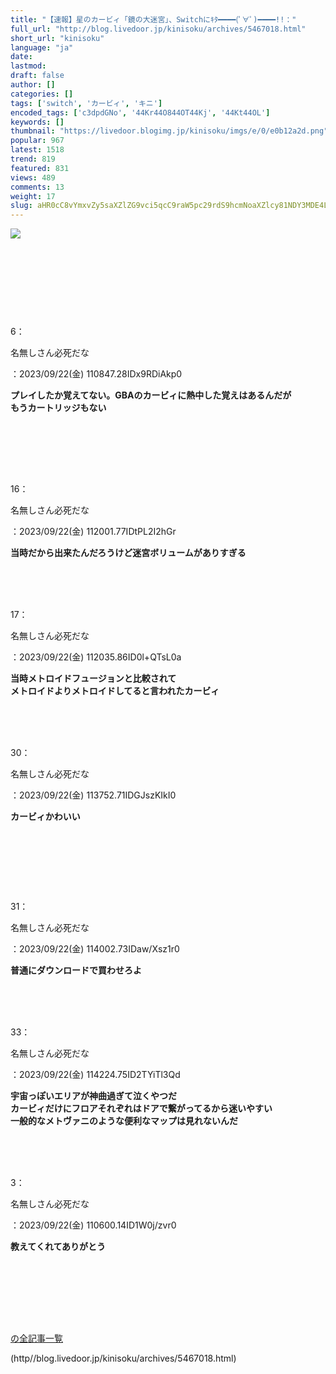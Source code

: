 ```yaml
---
title: "【速報】星のカービィ「鏡の大迷宮」、Switchにｷﾀ━━━━(ﾟ∀ﾟ)━━━━!!："
full_url: "http://blog.livedoor.jp/kinisoku/archives/5467018.html"
short_url: "kinisoku"
language: "ja"
date: 
lastmod: 
draft: false
author: []
categories: []
tags: ['switch', 'カービィ', 'キニ']
encoded_tags: ['c3dpdGNo', '44Kr44O844OT44Kj', '44Kt44OL']
keywords: []
thumbnail: "https://livedoor.blogimg.jp/kinisoku/imgs/e/0/e0b12a2d.png"
popular: 967
latest: 1518
trend: 819
featured: 831
views: 489
comments: 13
weight: 17
slug: aHR0cC8vYmxvZy5saXZlZG9vci5qcC9raW5pc29rdS9hcmNoaXZlcy81NDY3MDE4Lmh0bWw=
---
```


![](https://livedoor.blogimg.jp/kinisoku/imgs/e/0/e0b12a2d.png)

<div><p id='ad_rs' class='ad_rs_c'></p><br><p><br> </p> <br><p> <br> </p> <p id='resid6'> <p> 6：<p>名無しさん必死だな </p>：2023/09/22(金) 110847.28IDx9RDiAkp0<br> </p> <b><p><p>プレイしたか覚えてない。GBAのカービィに熱中した覚えはあるんだが <br> もうカートリッジもない</p> </p></b> <br> <br> <br> </p><p id='ad2'></p> <p id='45f1ee42b39f6a02380c08fdde87cc58'> </p> <p id='45f1ee42b39f6a02380c08fdde87cc58'> </p> <br><p id='resid16'> <p> 16：<p>名無しさん必死だな </p>：2023/09/22(金) 112001.77IDtPL2I2hGr<br> </p> <b><p><p>当時だから出来たんだろうけど迷宮ボリュームがありすぎる</p> </p></b> <br> <br> <br> </p> <p id='resid17'> <p> 17：<p>名無しさん必死だな </p>：2023/09/22(金) 112035.86ID0l+QTsL0a<br> </p> <b><p><p>当時メトロイドフュージョンと比較されて <br> メトロイドよりメトロイドしてると言われたカービィ</p> </p></b> <br> <br> <br> </p> <p id='resid30'> <p> 30：<p>名無しさん必死だな </p>：2023/09/22(金) 113752.71IDGJszKIkI0<br> </p> <b><p><p>カービィかわいい</p></p></b></p><p> <br> <br> </p><br><p><br> </p> <p id='resid31'> <p> 31：<p>名無しさん必死だな </p>：2023/09/22(金) 114002.73IDaw/Xsz1r0<br> </p> <b><p><p>普通にダウンロードで買わせろよ</p> </p></b> <br> <br> <br> </p> <p id='resid33'> <p> 33：<p>名無しさん必死だな </p>：2023/09/22(金) 114224.75ID2TYiTl3Qd<br> </p> <b><p><p>宇宙っぽいエリアが神曲過ぎて泣くやつだ <br> カービィだけにフロアそれぞれはドアで繋がってるから迷いやすい <br> 一般的なメトヴァニのような便利なマップは見れないんだ</p> </p></b> <br> <br> <br> </p> <p id='resid3'> <p> 3：<p>名無しさん必死だな </p>：2023/09/22(金) 110600.14ID1W0j/zvr0<br> </p> <b><p><p>教えてくれてありがとう</p> </p></b> <br> <br> <br> </p> <br> <br> <p class='all_article'><a href='https//matomeantena.com/blog/7' target='_blank'>の全記事一覧</a></p> </div>

(http//blog.livedoor.jp/kinisoku/archives/5467018.html)
